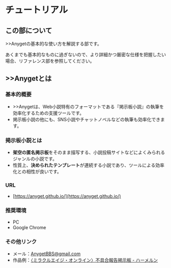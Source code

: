 # チュートリアル

## この部について

&gt;&gt;Anygetの基本的な使い方を解説する部です。

あくまでも基本的なものに過ぎないので、より詳細かつ厳密な仕様を把握したい場合、リファレンス部を参照してください。

## &gt;&gt;Anygetとは

### 基本的概要

- &gt;&gt;Anygetは、Web小説特有のフォーマットである『掲示板小説』の執筆を効率化するための支援ツールです。
- 掲示板小説の他にも、SNS小説やチャットノベルなどの執筆も効率化できます。

### 掲示板小説とは

- **架空の匿名掲示板**をそのまま描写する、小説投稿サイトなどによくみられるジャンルの小説です。
- 性質上、**決められたテンプレート**が連続する小説であり、ツールによる効率化との相性が良いです。

### URL

- [https://anyget.github.io/](https://anyget.github.io/)

### 推奨環境

- PC
- Google Chrome

### その他リンク

- メール：[AnygetBBS@gmail.com](<mailto:AnygetBBS@gmail.com>)
- 作品例：[〈ミラクルエイジ・オンライン〉不具合報告掲示板 - ハーメルン](https://syosetu.org/novel/267717/)